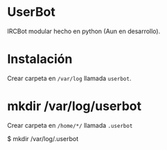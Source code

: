 UserBot
=======

IRCBot modular hecho en python (Aun en desarrollo).

Instalación
===========

Crear carpeta en `/var/log` llamada `userbot`.

# mkdir /var/log/userbot

Crear carpeta en `/home/*/` llamada `.userbot`

$ mkdir /var/log/.userbot
